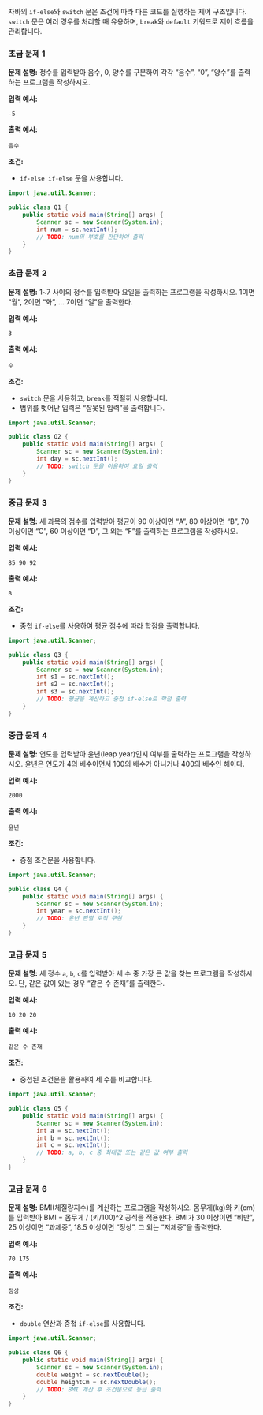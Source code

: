 자바의 `if-else`와 `switch` 문은 조건에 따라 다른 코드를 실행하는 제어 구조입니다. `switch` 문은 여러 경우를 처리할 때 유용하며, `break`와 `default` 키워드로 제어 흐름을 관리합니다.

### 초급 문제 1

**문제 설명:** 정수를 입력받아 음수, 0, 양수를 구분하여 각각 “음수”, “0”, “양수”를 출력하는 프로그램을 작성하시오.

**입력 예시:**

```
-5
```

**출력 예시:**

```
음수
```

**조건:**

- `if-else if-else` 문을 사용합니다.

```java
import java.util.Scanner;

public class Q1 {
    public static void main(String[] args) {
        Scanner sc = new Scanner(System.in);
        int num = sc.nextInt();
        // TODO: num의 부호를 판단하여 출력
    }
}
```

### 초급 문제 2

**문제 설명:** 1~7 사이의 정수를 입력받아 요일을 출력하는 프로그램을 작성하시오. 1이면 “월”, 2이면 “화”, … 7이면 “일”을 출력한다.

**입력 예시:**

```
3
```

**출력 예시:**

```
수
```

**조건:**

- `switch` 문을 사용하고, `break`를 적절히 사용합니다.
- 범위를 벗어난 입력은 “잘못된 입력”을 출력합니다.

```java
import java.util.Scanner;

public class Q2 {
    public static void main(String[] args) {
        Scanner sc = new Scanner(System.in);
        int day = sc.nextInt();
        // TODO: switch 문을 이용하여 요일 출력
    }
}
```

### 중급 문제 3

**문제 설명:** 세 과목의 점수를 입력받아 평균이 90 이상이면 “A”, 80 이상이면 “B”, 70 이상이면 “C”, 60 이상이면 “D”, 그 외는 “F”를 출력하는 프로그램을 작성하시오.

**입력 예시:**

```
85 90 92
```

**출력 예시:**

```
B
```

**조건:**

- 중첩 `if-else`를 사용하여 평균 점수에 따라 학점을 출력합니다.

```java
import java.util.Scanner;

public class Q3 {
    public static void main(String[] args) {
        Scanner sc = new Scanner(System.in);
        int s1 = sc.nextInt();
        int s2 = sc.nextInt();
        int s3 = sc.nextInt();
        // TODO: 평균을 계산하고 중첩 if-else로 학점 출력
    }
}
```

### 중급 문제 4

**문제 설명:** 연도를 입력받아 윤년(leap year)인지 여부를 출력하는 프로그램을 작성하시오. 윤년은 연도가 4의 배수이면서 100의 배수가 아니거나 400의 배수인 해이다.

**입력 예시:**

```
2000
```

**출력 예시:**

```
윤년
```

**조건:**

- 중첩 조건문을 사용합니다.

```java
import java.util.Scanner;

public class Q4 {
    public static void main(String[] args) {
        Scanner sc = new Scanner(System.in);
        int year = sc.nextInt();
        // TODO: 윤년 판별 로직 구현
    }
}
```

### 고급 문제 5

**문제 설명:** 세 정수 `a`, `b`, `c`를 입력받아 세 수 중 가장 큰 값을 찾는 프로그램을 작성하시오. 단, 같은 값이 있는 경우 “같은 수 존재”를 출력한다.

**입력 예시:**

```
10 20 20
```

**출력 예시:**

```
같은 수 존재
```

**조건:**

- 중첩된 조건문을 활용하여 세 수를 비교합니다.

```java
import java.util.Scanner;

public class Q5 {
    public static void main(String[] args) {
        Scanner sc = new Scanner(System.in);
        int a = sc.nextInt();
        int b = sc.nextInt();
        int c = sc.nextInt();
        // TODO: a, b, c 중 최대값 또는 같은 값 여부 출력
    }
}
```

### 고급 문제 6

**문제 설명:** BMI(체질량지수)를 계산하는 프로그램을 작성하시오. 몸무게(kg)와 키(cm)를 입력받아 BMI = 몸무게 / (키/100)^2 공식을 적용한다. BMI가 30 이상이면 “비만”, 25 이상이면 “과체중”, 18.5 이상이면 “정상”, 그 외는 “저체중”을 출력한다.

**입력 예시:**

```
70 175
```

**출력 예시:**

```
정상
```

**조건:**

- `double` 연산과 중첩 `if-else`를 사용합니다.

```java
import java.util.Scanner;

public class Q6 {
    public static void main(String[] args) {
        Scanner sc = new Scanner(System.in);
        double weight = sc.nextDouble();
        double heightCm = sc.nextDouble();
        // TODO: BMI 계산 후 조건문으로 등급 출력
    }
}
```